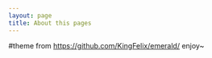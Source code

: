 ```yaml
---
layout: page
title: About this pages
---
```

#theme from 
https://github.com/KingFelix/emerald/
enjoy~
